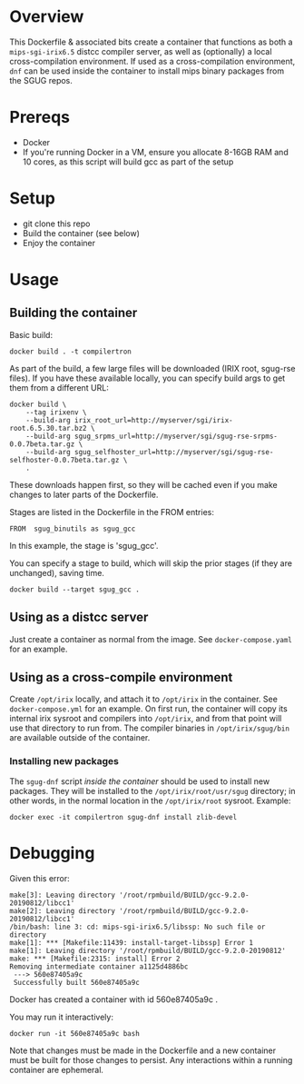 # Overview

This Dockerfile & associated bits create a container that functions as both a
`mips-sgi-irix6.5` distcc compiler server, as well as (optionally) a local
cross-compilation environment.  If used as a cross-compilation environment,
`dnf` can be used inside the container to install mips binary packages from
the SGUG repos.

# Prereqs
* Docker
* If you're running Docker in a VM, ensure you allocate 8-16GB RAM and 10 cores, as this script will build gcc as part of the setup

# Setup
* git clone this repo
* Build the container (see below)
* Enjoy the container

# Usage

## Building the container

Basic build:
```
docker build . -t compilertron
```

As part of the build, a few large files will be downloaded (IRIX root, sgug-rse files).  If you have these available locally, you
can specify build args to get them from a different URL:

```
docker build \
    --tag irixenv \
    --build-arg irix_root_url=http://myserver/sgi/irix-root.6.5.30.tar.bz2 \
    --build-arg sgug_srpms_url=http://myserver/sgi/sgug-rse-srpms-0.0.7beta.tar.gz \
    --build-arg sgug_selfhoster_url=http://myserver/sgi/sgug-rse-selfhoster-0.0.7beta.tar.gz \
    .
```

These downloads happen first, so they will be cached even if you make changes to later parts of the Dockerfile.

Stages are listed in the Dockerfile in the FROM entries:
```
FROM  sgug_binutils as sgug_gcc
```
In this example, the stage is 'sgug_gcc'.

You can specify a stage to build, which will skip the prior stages (if they are unchanged), saving time.

```
docker build --target sgug_gcc .
```

## Using as a distcc server

Just create a container as normal from the image.  See `docker-compose.yaml` for an example.

## Using as a cross-compile environment

Create `/opt/irix` locally, and attach it to `/opt/irix` in the container.  See `docker-compose.yml` for an example.  On first run, the container will copy its internal irix sysroot and compilers into `/opt/irix`, and from that point will use that directory to run from.  The compiler binaries in `/opt/irix/sgug/bin` are available outside of the container.

### Installing new packages

The `sgug-dnf` script *inside the container* should be used to install new packages.  They will be installed to the `/opt/irix/root/usr/sgug` directory; in other words, in the normal location in the `/opt/irix/root` sysroot.  Example:

```
docker exec -it compilertron sgug-dnf install zlib-devel
```

# Debugging
Given this error:
```
make[3]: Leaving directory '/root/rpmbuild/BUILD/gcc-9.2.0-20190812/libcc1'
make[2]: Leaving directory '/root/rpmbuild/BUILD/gcc-9.2.0-20190812/libcc1'
/bin/bash: line 3: cd: mips-sgi-irix6.5/libssp: No such file or directory
make[1]: *** [Makefile:11439: install-target-libssp] Error 1
make[1]: Leaving directory '/root/rpmbuild/BUILD/gcc-9.2.0-20190812'
make: *** [Makefile:2315: install] Error 2
Removing intermediate container a1125d4886bc
 ---> 560e87405a9c
 Successfully built 560e87405a9c
 ```

Docker has created a container with id 560e87405a9c . 

You may run it interactively:

```
docker run -it 560e87405a9c bash
```

Note that changes must be made in the Dockerfile and a new container must be built for those changes to persist. Any interactions within a running container are ephemeral.
